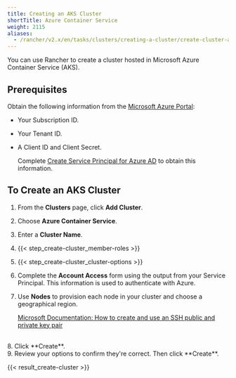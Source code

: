 ```yaml
---
title: Creating an AKS Cluster
shortTitle: Azure Container Service
weight: 2115
aliases:
  - /rancher/v2.x/en/tasks/clusters/creating-a-cluster/create-cluster-azure-container-service/
---
```


You can use Rancher to create a cluster hosted in Microsoft Azure Container Service (AKS).

## Prerequisites

Obtain the following information from the <a href='https://portal.azure.com' target='_blank'>Microsoft Azure Portal</a>:

- Your Subscription ID.
- Your Tenant ID.
- A Client ID and Client Secret.

	Complete <a href='https://docs.microsoft.com/en-us/azure/azure-stack/azure-stack-create-service-principals#create-service-principal-for-azure-ad' target='_blank'>Create Service Principal for Azure AD</a> to obtain this information.

## To Create an AKS Cluster

1. From the **Clusters** page, click **Add Cluster**.

2. Choose **Azure Container Service**.

3. Enter a **Cluster Name**.

4. {{< step_create-cluster_member-roles >}}

5. {{< step_create-cluster_cluster-options >}}

6. Complete the **Account Access** form using the output from your Service Principal. This information is used to authenticate with Azure.

7. Use **Nodes** to provision each node in your cluster and choose a geographical region.

	[Microsoft Documentation: How to create and use an SSH public and private key pair](https://docs.microsoft.com/en-us/azure/virtual-machines/linux/mac-create-ssh-keys)
<br/>
8. Click **Create**.
<br/>
9. Review your options to confirm they're correct. Then click **Create**.

{{< result_create-cluster >}}
